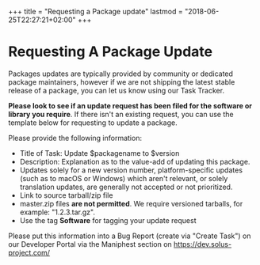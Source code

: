 +++
title = "Requesting a Package update"
lastmod = "2018-06-25T22:27:21+02:00"
+++

# Requesting A Package Update 

Packages updates are typically provided by community or dedicated package maintainers, however if we are not shipping the latest stable release of a package, you can let us know using our Task Tracker.

**Please look to see if an update request has been filed for the software or library you require**. If there isn't an existing request, you can use the template below for requesting to update a package.

Please provide the following information:

- Title of Task: Update $packagename to $version
- Description: Explanation as to the value-add of updating this package. 
 - Updates solely for a new version number, platform-specific updates (such as to macOS or Windows) which aren't relevant, or solely translation updates, are generally not accepted or not prioritized.
- Link to source tarball/zip file
 - master.zip files **are not permitted**. We require versioned tarballs, for example: "1.2.3.tar.gz".
- Use the tag **Software** for tagging your update request

Please put this information into a Bug Report (create via "Create Task") on our Developer Portal via the Maniphest section on https://dev.solus-project.com/
